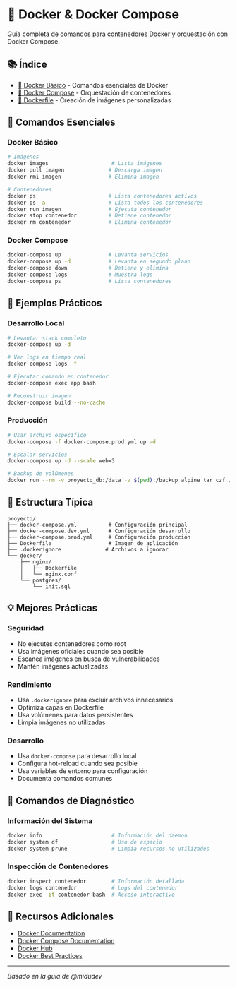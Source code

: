 # 🐳 Docker & Docker Compose

Guía completa de comandos para contenedores Docker y orquestación con Docker Compose.

## 📚 Índice

- [🐳 Docker Básico](./docker-basico.md) - Comandos esenciales de Docker
- [🎯 Docker Compose](./docker-compose.md) - Orquestación de contenedores
- [📝 Dockerfile](./dockerfile.md) - Creación de imágenes personalizadas

## 🚀 Comandos Esenciales

### Docker Básico
```bash
# Imágenes
docker images                    # Lista imágenes
docker pull imagen              # Descarga imagen
docker rmi imagen               # Elimina imagen

# Contenedores
docker ps                       # Lista contenedores activos
docker ps -a                    # Lista todos los contenedores
docker run imagen               # Ejecuta contenedor
docker stop contenedor          # Detiene contenedor
docker rm contenedor            # Elimina contenedor
```

### Docker Compose
```bash
docker-compose up               # Levanta servicios
docker-compose up -d            # Levanta en segundo plano
docker-compose down             # Detiene y elimina
docker-compose logs             # Muestra logs
docker-compose ps               # Lista contenedores
```

## 🎯 Ejemplos Prácticos

### Desarrollo Local
```bash
# Levantar stack completo
docker-compose up -d

# Ver logs en tiempo real
docker-compose logs -f

# Ejecutar comando en contenedor
docker-compose exec app bash

# Reconstruir imagen
docker-compose build --no-cache
```

### Producción
```bash
# Usar archivo específico
docker-compose -f docker-compose.prod.yml up -d

# Escalar servicios
docker-compose up -d --scale web=3

# Backup de volúmenes
docker run --rm -v proyecto_db:/data -v $(pwd):/backup alpine tar czf /backup/backup.tar.gz -C /data .
```

## 📁 Estructura Típica

```
proyecto/
├── docker-compose.yml          # Configuración principal
├── docker-compose.dev.yml      # Configuración desarrollo
├── docker-compose.prod.yml     # Configuración producción
├── Dockerfile                  # Imagen de aplicación
├── .dockerignore              # Archivos a ignorar
└── docker/
    ├── nginx/
    │   ├── Dockerfile
    │   └── nginx.conf
    └── postgres/
        └── init.sql
```

## 💡 Mejores Prácticas

### Seguridad
- No ejecutes contenedores como root
- Usa imágenes oficiales cuando sea posible
- Escanea imágenes en busca de vulnerabilidades
- Mantén imágenes actualizadas

### Rendimiento
- Usa `.dockerignore` para excluir archivos innecesarios
- Optimiza capas en Dockerfile
- Usa volúmenes para datos persistentes
- Limpia imágenes no utilizadas

### Desarrollo
- Usa `docker-compose` para desarrollo local
- Configura hot-reload cuando sea posible
- Usa variables de entorno para configuración
- Documenta comandos comunes

## 🔧 Comandos de Diagnóstico

### Información del Sistema
```bash
docker info                      # Información del daemon
docker system df                 # Uso de espacio
docker system prune              # Limpia recursos no utilizados
```

### Inspección de Contenedores
```bash
docker inspect contenedor        # Información detallada
docker logs contenedor           # Logs del contenedor
docker exec -it contenedor bash  # Acceso interactivo
```

## 📖 Recursos Adicionales

- [Docker Documentation](https://docs.docker.com/)
- [Docker Compose Documentation](https://docs.docker.com/compose/)
- [Docker Hub](https://hub.docker.com/)
- [Docker Best Practices](https://docs.docker.com/develop/dev-best-practices/)

---

*Basado en la guía de @midudev* 
